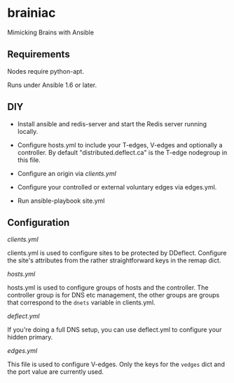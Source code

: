 brainiac
========

Mimicking Brains with Ansible

Requirements
--------

Nodes require python-apt.

Runs under Ansible 1.6 or later.

DIY
--------

* Install ansible and redis-server and start the Redis server running
 locally.

* Configure hosts.yml to include your T-edges, V-edges and optionally
a controller. By default "distributed.deflect.ca" is the T-edge
nodegroup in this file.

* Configure an origin via *clients.yml*

* Configure your controlled or external voluntary edges via edges.yml.

* Run ansible-playbook site.yml

Configuration
--------
*clients.yml*

clients.yml is used to configure sites to be protected by
DDeflect. Configure the site's attributes from the rather
straightforward keys in the remap dict.

*hosts.yml*

hosts.yml is used to configure groups of hosts and the controller. The
controller group is for DNS etc management, the other groups are
groups that correspond to the `dnets` variable in clients.yml.

*deflect.yml*

If you're doing a full DNS setup, you can use deflect.yml to configure
your hidden primary.

*edges.yml*

This file is used to configure V-edges. Only the keys for the `vedges`
dict and the port value are currently used.
